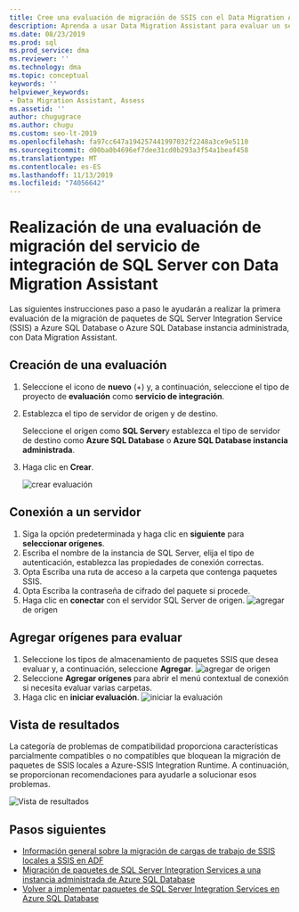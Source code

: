 ```yaml
---
title: Cree una evaluación de migración de SSIS con el Data Migration Assistant
description: Aprenda a usar Data Migration Assistant para evaluar un servicio de integración SQL Server (SSIS) local antes de migrar a Azure SQL Database o Azure SQL Database instancia administrada
ms.date: 08/23/2019
ms.prod: sql
ms.prod_service: dma
ms.reviewer: ''
ms.technology: dma
ms.topic: conceptual
keywords: ''
helpviewer_keywords:
- Data Migration Assistant, Assess
ms.assetid: ''
author: chugugrace
ms.author: chugu
ms.custom: seo-lt-2019
ms.openlocfilehash: fa97cc647a194257441997032f2248a3ce9e5110
ms.sourcegitcommit: d00ba0b4696ef7dee31cd0b293a3f54a1beaf458
ms.translationtype: MT
ms.contentlocale: es-ES
ms.lasthandoff: 11/13/2019
ms.locfileid: "74056642"
---
```

# <a name="perform-a-sql-server-integration-service-migration-assessment-with-data-migration-assistant"></a>Realización de una evaluación de migración del servicio de integración de SQL Server con Data Migration Assistant

Las siguientes instrucciones paso a paso le ayudarán a realizar la primera evaluación de la migración de paquetes de SQL Server Integration Service (SSIS) a Azure SQL Database o Azure SQL Database instancia administrada, con Data Migration Assistant.

## <a name="create-an-assessment"></a>Creación de una evaluación

1. Seleccione el icono de **nuevo** (+) y, a continuación, seleccione el tipo de proyecto de **evaluación** como **servicio de integración**.

1. Establezca el tipo de servidor de origen y de destino.

    Seleccione el origen como **SQL Server**y establezca el tipo de servidor de destino como **Azure SQL Database** o **Azure SQL Database instancia administrada**.

1. Haga clic en **Crear**.

    ![crear evaluación](media/dma-assess-ssis/dma-assess-ssis-create.png)

## <a name="connect-to-a-server"></a>Conexión a un servidor

1. Siga la opción predeterminada y haga clic en **siguiente** para **seleccionar orígenes**.
1. Escriba el nombre de la instancia de SQL Server, elija el tipo de autenticación, establezca las propiedades de conexión correctas.
1. Opta Escriba una ruta de acceso a la carpeta que contenga paquetes SSIS.
1. Opta Escriba la contraseña de cifrado del paquete si procede.
1. Haga clic en **conectar** con el servidor SQL Server de origen.
  ![agregar](media/dma-assess-ssis/dma-assess-ssis-addsource.png) de origen

## <a name="add-sources-to-assess"></a>Agregar orígenes para evaluar

1. Seleccione los tipos de almacenamiento de paquetes SSIS que desea evaluar y, a continuación, seleccione **Agregar**.
![agregar](media/dma-assess-ssis/dma-assess-ssis-addsource-type.png) de origen
1. Seleccione **Agregar orígenes** para abrir el menú contextual de conexión si necesita evaluar varias carpetas.
1. Haga clic en **iniciar evaluación**.
  ![iniciar la evaluación](media/dma-assess-ssis/dma-assess-ssis-assess.png)

## <a name="view-results"></a>Vista de resultados

La categoría de problemas de compatibilidad proporciona características parcialmente compatibles o no compatibles que bloquean la migración de paquetes de SSIS locales a Azure-SSIS Integration Runtime. A continuación, se proporcionan recomendaciones para ayudarle a solucionar esos problemas.

![Vista de resultados](media/dma-assess-ssis/dma-assess-ssis-result.png)

## <a name="next-steps"></a>Pasos siguientes

- [Información general sobre la migración de cargas de trabajo de SSIS locales a SSIS en ADF](https://docs.microsoft.com/azure/data-factory/scenario-ssis-migration-overview)
- [Migración de paquetes de SQL Server Integration Services a una instancia administrada de Azure SQL Database](https://docs.microsoft.com/azure/dms/how-to-migrate-ssis-packages-managed-instance)
- [Volver a implementar paquetes de SQL Server Integration Services en Azure SQL Database](https://docs.microsoft.com/azure/dms/how-to-migrate-ssis-packages)
